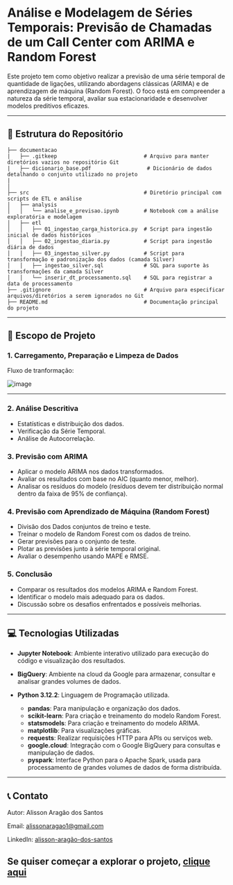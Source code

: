 # Análise e Modelagem de Séries Temporais: Previsão de Chamadas de um Call Center com ARIMA e Random Forest

Este projeto tem como objetivo realizar a previsão de uma série temporal de quantidade de ligações, utilizando abordagens clássicas (ARIMA) e de aprendizagem de máquina (Random Forest). O foco está em compreender a natureza da série temporal, avaliar sua estacionaridade e desenvolver modelos preditivos eficazes.

---

## 📂 Estrutura do Repositório

```
├── documentacao  
|   ├── .gitkeep                            # Arquivo para manter diretórios vazios no repositório Git
|   ├── dicionario_base.pdf                  # Dicionário de dados detalhando o conjunto utilizado no projeto
|
│                                          
├── src                                     # Diretório principal com scripts de ETL e análise
│   ├── analysis
│   │   └── analise_e_previsao.ipynb        # Notebook com a análise exploratória e modelagem
│   ├── etl
│   │   ├── 01_ingestao_carga_historica.py  # Script para ingestão inicial de dados históricos
│   │   ├── 02_ingestao_diaria.py           # Script para ingestão diária de dados
│   │   ├── 03_ingestao_silver.py           # Script para transformação e padronização dos dados (camada Silver)
│   │   ├── ingestao_silver.sql             # SQL para suporte às transformações da camada Silver
│   │   └── inserir_dt_processamento.sql    # SQL para registrar a data de processamento
├── .gitignore                              # Arquivo para especificar arquivos/diretórios a serem ignorados no Git
├── README.md                               # Documentação principal do projeto
```
---

## 📜 Escopo de Projeto

### 1. Carregamento, Preparação e Limpeza de Dados

Fluxo de tranformação:

![image](https://github.com/user-attachments/assets/e8990536-f8b8-4675-a299-c86ab5961454)

---

### 2. Análise Descritiva

- Estatísticas e distribuição dos dados.
- Verificação da Série Temporal.
- Análise de Autocorrelação.

### 3. Previsão com ARIMA

- Aplicar o modelo ARIMA nos dados transformados.
- Avaliar os resultados com base no AIC (quanto menor, melhor).
- Analisar os resíduos do modelo (resíduos devem ter distribuição normal dentro da faixa de 95% de confiança).

### 4. Previsão com Aprendizado de Máquina (Random Forest)

- Divisão dos Dados conjuntos de treino e teste.
- Treinar o modelo de Random Forest com os dados de treino.
- Gerar previsões para o conjunto de teste.
- Plotar as previsões junto à série temporal original.
- Avaliar o desempenho usando MAPE e RMSE.

### 5. Conclusão

- Comparar os resultados dos modelos ARIMA e Random Forest.
- Identificar o modelo mais adequado para os dados.
- Discussão sobre os desafios enfrentados e possíveis melhorias.

---

## 💻 Tecnologias Utilizadas

- **Jupyter Notebook**: Ambiente interativo utilizado para execução do código e visualização dos resultados.
- **BigQuery**: Ambiente na cloud da Google para armazenar, consultar e analisar grandes volumes de dados.
- **Python 3.12.2**: Linguagem de Programação utilizada.

    - **pandas**: Para manipulação e organização dos dados.
    - **scikit-learn**: Para criação e treinamento do modelo Random Forest.
    - **statsmodels**: Para criação e treinamento do modelo ARIMA.
    - **matplotlib**: Para visualizações gráficas.
    - **requests**: Realizar requisições HTTP para APIs ou serviços web.
    - **google.cloud**: Integração com o Google BigQuery para consultas e manipulação de dados.
    - **pyspark**: Interface Python para o Apache Spark, usada para processamento de grandes volumes de dados de forma distribuída.


---

## 📞 Contato

Autor: Alisson Aragão dos Santos

Email: alissonaragao1@gmail.com

LinkedIn: [alisson-aragão-dos-santos](https://www.linkedin.com/in/alisson-arag%C3%A3o-dos-santos-459297120/)



## Se quiser começar a explorar o projeto, <a href="https://github.com/alisson-as/modelagem-series-temporais/blob/main/src/analysis/analise_e_previsao.ipynb">clique aqui</a>
